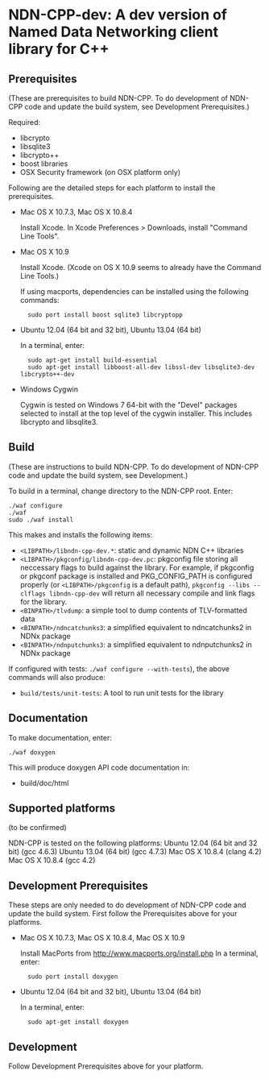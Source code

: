 NDN-CPP-dev:  A dev version of Named Data Networking client library for C++
===========================================================================

Prerequisites
-------------

(These are prerequisites to build NDN-CPP.  To do development of NDN-CPP code and update the build system, 
 see Development Prerequisites.)

Required: 

* libcrypto
* libsqlite3 
* libcrypto++
* boost libraries
* OSX Security framework (on OSX platform only)

Following are the detailed steps for each platform to install the prerequisites.

* Mac OS X 10.7.3, Mac OS X 10.8.4

    Install Xcode.
    In Xcode Preferences > Downloads, install "Command Line Tools".

* Mac OS X 10.9

    Install Xcode.  (Xcode on OS X 10.9 seems to already have the Command Line Tools.)

    If using macports, dependencies can be installed using the following commands:

        sudo port install boost sqlite3 libcryptopp

* Ubuntu 12.04 (64 bit and 32 bit), Ubuntu 13.04 (64 bit)

    In a terminal, enter:

        sudo apt-get install build-essential
        sudo apt-get install libboost-all-dev libssl-dev libsqlite3-dev libcrypto++-dev

* Windows Cygwin

    Cygwin is tested on Windows 7 64-bit with the "Devel" packages selected to install at the top level of the
    cygwin installer.  This includes libcrypto and libsqlite3.

Build
-----

(These are instructions to build NDN-CPP. To do development of NDN-CPP code and update the build system, see Development.)

To build in a terminal, change directory to the NDN-CPP root.  Enter:

    ./waf configure
    ./waf
    sudo ./waf install

This makes and installs the following items:

* ``<LIBPATH>/libndn-cpp-dev.*``: static and dynamic NDN C++ libraries
* ``<LIBPATH>/pkgconfig/libndn-cpp-dev.pc``: pkgconfig file storing all neccessary flags
  to build against the library.  For example, if pkgconfig or pkgconf package is
  installed and PKG_CONFIG_PATH is configured properly (or ``<LIBPATH>/pkgconfig`` is a
  default path), ``pkgconfig --libs --clflags libndn-cpp-dev`` will return all necessary
  compile and link flags for the library.
* ``<BINPATH>/tlvdump``: a simple tool to dump contents of TLV-formatted data
* ``<BINPATH>/ndncatchunks3``: a simplified equivalent to ndncatchunks2 in NDNx package
* ``<BINPATH>/ndnputchunks3``: a simplified equivalent to ndnputchunks2 in NDNx package

If configured with tests: ``./waf configure --with-tests``), the above commands will
also produce:

* ``build/tests/unit-tests``: A tool to run unit tests for the library

Documentation
-------------

To make documentation, enter:

    ./waf doxygen

This will produce doxygen API code documentation in:

* build/doc/html

Supported platforms
-------------------

(to be confirmed)

NDN-CPP is tested on the following platforms:
Ubuntu 12.04 (64 bit and 32 bit) (gcc 4.6.3)
Ubuntu 13.04 (64 bit) (gcc 4.7.3)
Mac OS X 10.8.4 (clang 4.2)
Mac OS X 10.8.4 (gcc 4.2)

Development Prerequisites
-------------------------

These steps are only needed to do development of NDN-CPP code and update the build system.
First follow the Prerequisites above for your platforms.

* Mac OS X 10.7.3, Mac OS X 10.8.4, Mac OS X 10.9

    Install MacPorts from http://www.macports.org/install.php
    In a terminal, enter:

        sudo port install doxygen

* Ubuntu 12.04 (64 bit and 32 bit), Ubuntu 13.04 (64 bit)

    In a terminal, enter:

        sudo apt-get install doxygen

Development
-----------

Follow Development Prerequisites above for your platform.
